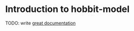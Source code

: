 # Introduction to hobbit-model

TODO: write [great documentation](http://jacobian.org/writing/what-to-write/)
